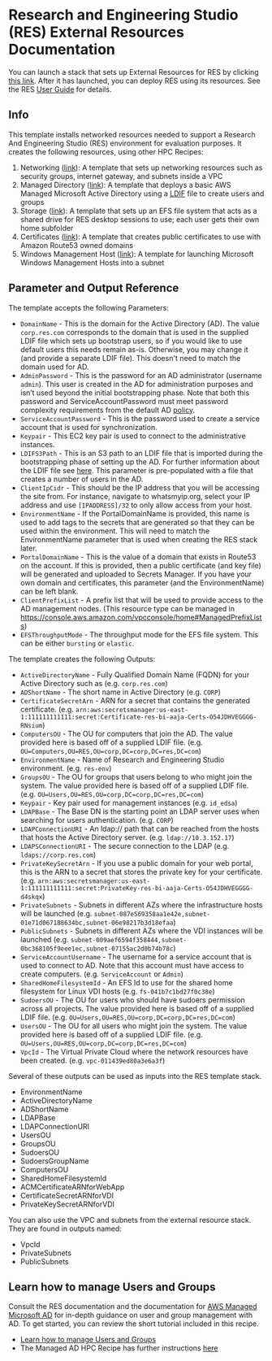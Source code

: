 # Research and Engineering Studio (RES) External Resources Documentation

You can launch a stack that sets up External Resources for RES by clicking [this link](https://console.aws.amazon.com/cloudformation/home?region=us-east-2#/stacks/create/review?stackName=resexternal&templateURL=https://aws-hpc-recipes.s3.us-east-1.amazonaws.com/main/recipes/res/res_demo_env/assets/bi.yaml). After it has launched, you can deploy RES using its resources. See the RES [User Guide](https://docs.aws.amazon.com/res/latest/ug/deploy-the-product.html) for details.

## Info

This template installs networked resources needed to support a Research And Engineering Studio (RES) environment for evaluation purposes. It creates the following resources, using other HPC Recipes:
 1. Networking ([link](../../../net/hpc_large_scale/README.md)): A template that sets up networking resources such as security groups, internet gateway, and subnets inside a VPC
 2. Managed Directory ([link](../../../dir/demo_managed_ad/README.md)): A template that deploys a basic AWS Managed Microsoft Active Directory using a [LDIF](../assets/res.ldif) file to create users and groups
 3. Storage ([link](../../../storage/efs_simple/README.md)): A template that sets up an EFS file system that acts as a shared drive for RES desktop sessions to use; each user gets their own home subfolder
 4. Certificates ([link](../../../security/public_certs/README.md)): A template that creates public certificates to use with Amazon Route53 owned domains
 5. Windows Management Host ([link](../../../dir/demo_managed_ad/assets/windows_management_host.yaml)): A template for launching Microsoft Windows Management Hosts into a subnet

## Parameter and Output Reference

The template accepts the following Parameters:
* `DomainName` - This is the domain for the Active Directory (AD). The value `corp.res.com` corresponds to the domain that is used in the supplied LDIF file which sets up bootstrap users, so if you would like to use default users this needs remain as-is. Otherwise, you may change it (and provide a separate LDIF file). This doesn't need to match the domain used for AD.
* `AdminPassword` - This is the password for an AD administrator (username `admin`). This user is created in the AD for administration purposes and isn’t used beyond the initial bootstrapping phase. Note that both this password and ServiceAccountPassword must meet password complexity requirements from the default AD [policy](https://learn.microsoft.com/en-us/windows/security/threat-protection/security-policy-settings/password-must-meet-complexity-requirements).
* `ServiceAccountPassword` - This is the password used to create a service account that is used for synchronization.
* `Keypair` - This EC2 key pair is used to connect to the administrative instances.
* `LDIFS3Path` - This is an S3 path to an LDIF file that is imported during the bootstrapping phase of setting up the AD. For further information about the LDIF file see [here](https://github.com/aws-samples/aws-hpc-recipes/blob/main/recipes/dir/demo_managed_ad/README.md#ldif-support). This parameter is pre-populated with a file that creates a number of users in the AD.
* `ClientIpCidr` - This should be the IP address that you will be accessing the site from. For instance, navigate to whatsmyip.org, select your IP address and use `[IPADDRESS]/32` to only allow access from your host.
* `EnvironmentName` - If the PortalDomainName is provided, this name is used to add tags to the secrets that are generated so that they can be used within the environment. This will need to match the EnvironmentName parameter that is used when creating the RES stack later.
* `PortalDomainName` - This is the value of a domain that exists in Route53 on the account. If this is provided, then a public certificate (and key file) will be generated and uploaded to Secrets Manager. If you have your own domain and certificates, this parameter (and the EnvironmentName) can be left blank.
* `ClientPrefixList` - A prefix list that will be used to provide access to the AD management nodes. (This resource type can be managed in https://console.aws.amazon.com/vpcconsole/home#ManagedPrefixLists)
* `EFSThroughputMode` - The throughput mode for the EFS file system. This can be either `bursting` or `elastic`. 


The template creates the following Outputs:
- `ActiveDirectoryName` - Fully Qualified Domain Name (FQDN) for your Active Directory such as (e.g. `corp.res.com`)
- `ADShortName` - The short name in Active Directory (e.g. `CORP`)
- `CertificateSecretArn` - ARN for a secret that contains the generated certificate. (e.g. `arn:aws:secretsmanager:us-east-1:111111111111:secret:Certificate-res-bi-aaja-Certs-O54JDHVEGGGG-RNsium`)
- `ComputersOU` - The OU for computers that join the AD. The value provided here is based off of a supplied LDIF file. (e.g. `OU=Computers,OU=RES,OU=corp,DC=corp,DC=res,DC=com`)
- `EnvironmentName` - Name of Research and Engineering Studio environment. (e.g. `res-env`)
- `GroupsOU` - The OU for groups that users belong to who might join the system. The value provided here is based off of a supplied LDIF file. (e.g. `OU=Users,OU=RES,OU=corp,DC=corp,DC=res,DC=com`)
- `Keypair` - Key pair used for management instances (e.g. `id_edsa`)
- `LDAPBase` - The Base DN is the starting point an LDAP server uses when searching for users authentication. (e.g. `CORP`)
- `LDAPConnectionURI` - An ldap:// path that can be reached from the hosts that hosts the Active Directory server. (e.g. `ldap://10.3.152.17`)
- `LDAPSConnectionURI` - The secure connection to the LDAP (e.g. `ldaps://corp.res.com`)
- `PrivateKeySecretArn` -  If you use a public domain for your web portal, this is the ARN to a secret that stores the private key for your certificate. (e.g. `arn:aws:secretsmanager:us-east-1:111111111111:secret:PrivateKey-res-bi-aaja-Certs-O54JDHVEGGGG-d4skqx`)
- `PrivateSubnets` - Subnets in different AZs where the infrastructure hosts will be launched (e.g. `subnet-087e569358aa1e42e,subnet-01e71d067188634bc,subnet-06e98217b3d18efaa`)
- `PublicSubnets` -  Subnets in different AZs where the VDI instances will be launched (e.g. `subnet-009aef6594f358444,subnet-0bc368105f9eee1ec,subnet-07155ac2d0b74b78c`)
- `ServiceAccountUsername` - The username for a service account that is used to connect to AD. Note that this account must have access to create computers. (e.g. `ServiceAccount` or `Admin`)
- `SharedHomeFilesystemId` - An EFS Id to use for the shared home filesystem for Linux VDI hosts (e.g. `fs-041b7c1bd27f0c38e`)
- `SudoersOU` - The OU for users who should have sudoers permission across all projects. The value provided here is based off of a supplied LDIF file. (e.g. `OU=Users,OU=RES,OU=corp,DC=corp,DC=res,DC=com`)
- `UsersOU` - The OU for all users who might join the system. The value provided here is based off of a supplied LDIF file. (e.g. `OU=Users,OU=RES,OU=corp,DC=corp,DC=res,DC=com`)
- `VpcId` - The Virtual Private Cloud where the network resources have been created. (e.g. `vpc-011439ed80a3e6a3f`)

Several of these outputs can be used as inputs into the RES template stack.
 - EnvironmentName
 - ActiveDirectoryName
 - ADShortName
 - LDAPBase
 - LDAPConnectionURI
 - UsersOU
 - GroupsOU
 - SudoersOU
 - SudoersGroupName
 - ComputersOU
 - SharedHomeFilesystemId
 - ACMCertificateARNforWebApp
 - CertificateSecretARNforVDI
 - PrivateKeySecretARNforVDI

You can also use the VPC and subnets from the external resource stack. They are found in outputs named:
 - VpcId
 - PrivateSubnets
 - PublicSubnets

## Learn how to manage Users and Groups

Consult the RES documentation and the documentation for [AWS Managed Microsoft AD](https://docs.aws.amazon.com/directoryservice/latest/admin-guide/directory_microsoft_ad.html) for in-depth guidance on user and group management with AD. To get started, you can review the short tutorial included in this recipe. 
- [Learn how to manage Users and Groups](users_and_groups.md)
- The Managed AD HPC Recipe has further instructions [here](../../../dir/demo_managed_ad/README.md)
